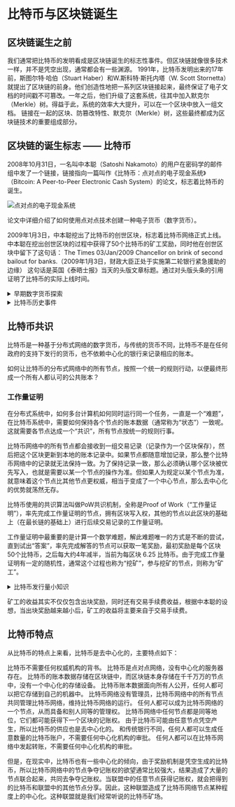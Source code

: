 # 比特币与区块链诞生

## 区块链诞生之前
我们通常把比特币的发明看成是区块链诞生的标志性事件。但区块链就像很多技术一样，并不是凭空出现，通常都会有一些渊源。
1991年，比特币发明出来的17年前，斯图尔特·哈伯（Stuart Haber）和W.斯科特·斯托内塔（W. Scott Stornetta）就提出了区块链的前身。他们创造性地把一系列区块链接起来，最终保证了电子文档的时间戳不可篡改。一年之后，他们升级了这套系统，往其中加入默克尔（Merkle）树。得益于此，系统的效率大大提升，可以在一个区块中放入一组文档。
链接在一起的区块、防篡改特性、默克尔（Merkle）树，这些最终都成为区块链技术的重要组成部分。

## 区块链的诞生标志 —— 比特币

2008年10月31日，一名叫中本聪（Satoshi Nakamoto）的用户在密码学的邮件组中发了一个链接，链接指向一篇叫作《比特币：点对点的电子现金系统》（Bitcoin: A Peer-to-Peer Electronic Cash System）的论文，标志着比特币的诞生。

![点对点的电子现金系统](https://img.learnblockchain.cn/pics/20230130141821.png!/scale/60)


论文中详细介绍了如何使用点对点技术创建一种电子货币（数字货币）。

2009年1月3日，中本聪挖出了比特币的创世区块，标志着比特币网络正式上线。中本聪在挖出创世区块的过程中获得了50个比特币的矿工奖励，同时他在创世区块中留下了这句话：
The Times 03/Jan/2009 Chancellor on brink of second bailout for banks.（2009年1月3日，财政大臣正处于实施第二轮银行紧急援助的边缘）
这句话是英国《泰晤士报》当天的头版文章标题。通过对头版头条的引用证明了比特币的实际上线时间。


<details>
  <summary>早期数字货币探索</summary>
  <div>
    1983年，戴维·查姆（David Chaum）和史蒂芬·布兰德斯（Stefan Brands）开发了ecash协议，基于ecash协议，不少人发明了多种电子现金系统。
    <br/>
    1997年，亚当·巴克（Adam Back）开发了hashcash协议，主要是为了解决垃圾邮件泛滥的问题，其中用到的技术就是后来被比特币使用的工作量证明算法（proof-of-work）。
    <br/>
    1998年，戴伟（Wei Dai）发明了b-money，尼克·萨博（Nick Szabo）发明了bit gold。两者被认为是最早的分布式加密货币。
    <br/>
    这一切可以被认为是比特币的前身，它们都或多或少地影响了比特币的设计。
    <br/>
    2008年8月18日, bitcoin.org 域名注册, 2008年10月31日，密码学（cryptography）邮件列表中收到了一个叫中本聪的人发表论文《比特币：点对点的电子现金系统》。
  </div>
</details>



<details>
  <summary>比特币历史事件</summary>
    <div>2009年1月9日，知名代码托管网站SourceForge上发布了第一个开源版本的比特币客户端。
    <br/>
    2009年1月9日，作为比特币的早期支持者和贡献者的程序员哈尔·芬尼（Hal Finney）下载了比特币客户端，2009年1月12日，哈尔·芬尼（Hal Finney）收到了中本聪的 10 枚比特币的转账，这是比特币历史上的第一次转账。
    <br/>
    2010年5月22日，程序员拉斯洛·汉耶兹（Laszlo Hanyecz）用10000枚比特币购买了Papa John‘s的两份披萨。这是有记录的第一次在现实中发生的比特币交易行为。
    <br/>
    2012年9月，比特币基金会成立，旨在通过开源的协议来加速比特币在全球范围内的增长。
    <br/>
    2013年10月29日，加拿大公司发布第一个比特币 ATM，允许用户在咖啡馆里直接购买和出售比特币。
    <br/>
    2017年8月1日，比特币发生共识分裂，分叉出 Bitcoin Cash (BCH) 链。
    <br/>
    2017年11月28日，比特币价格首次突破1万美元。
    <br/>
    2021年11月10日，比特币创下历史最高价达68928.9美元
  </div>
</details>


## 比特币共识

比特币是一种基于分布式网络的数字货币，与传统的货币不同，比特币不是在任何政府的支持下发行的货币，也不依赖中心化的银行来记录相应的账本。

如何让比特币的分布式网络中的所有节点，按照一个统一的规则行动，以便最终形成一个所有人都认可的公共账本？


### 工作量证明

在分布式系统中，如何多台计算机如何同时运行同一个任务，一直是一个“难题”，在比特币系统中，需要如何保持各个节点的账本数据（通常称为“状态”）一致呢。
这就需要各节点达成一个“共识”，所有节点按统一的规则行事。

比特币网络中的所有节点都会接收到一组交易记录（记录作为一个区块保存），然后把这个区块更新到本地的账本记录中。如果节点都随意增加记录，那么整个比特币网络中的记录就无法保持一致。为了保持记录一致，那么必须确认哪个区块被优先写入，也就是需要以某一个节点的操作为准。但如果人为规定以某个节点为准，就意味着这个节点比其他节点更权威，相当于变成了一个中心节点，那么去中心化的优势就荡然无存。

比特币使用的共识算法叫做PoW共识机制，全称是Proof of Work（“工作量证明”），率先完成工作量证明的节点，拥有区块写入权，其他的节点以此区块的基础上（在最长链的基础上）进行后续交易记录的工作量证明。

工作量证明中最重要的是计算一个数学难题，解此难题唯一的方式是不断的尝试，直到试出“答案”，率先完成解答的节点可以获取一笔奖励，最初奖励是每个区块50个比特币，之后每大约4年减半，当前为每区块 6.25 比特币。由于完成工作量证明有一定的随机性，通常这个过程也称为“挖矿”，参与挖矿的节点，则称为“矿工”。


<details>
  <summary>比特币发行量小知识</summary>
    <div>比特币发行量都来自于比特币的出块奖励，按共识规则初始出块奖励是 50 比特币，之后每隔21万个区块奖励减半，每个区块的生成时间大概是10分钟，因此大致是4年减半一次，大约到 2140 年，比特币的出块奖励就趋于零，此时产出的所有比特币数量将非常接近 2100 万枚。
  </div>
</details>


矿工的收益其实不仅仅包含出块奖励，同时还有交易手续费收益，根据中本聪的设想，当出块奖励越来越小后，矿工的收益将主要来自于交易手续费。


## 比特币特点

从比特币的特点上来看，比特币是去中心化的，主要特点如下：

比特币不需要任何权威机构的背书。
比特币是点对点网络，没有中心化的服务器存在。
比特币的账本数据存储在区块链中，而区块链本身存储在千千万万的节点中，没有一个中心化的存储设备。
比特币账本数据面向所有人公开，任何人都可以把它存储到自己的机器中。
比特币网络没有管理员，比特币网络中的所有节点共同管理比特币网络，维持比特币网络的运行。
任何人都可以成为比特币网络的一个节点，从而具备和别人同等的管理权。
比特币网络中任何节点都是同等地位，它们都可能获得下一个区块的记账权。
由于比特币可能由任意节点凭空产生，所以比特币的供应也是去中心化的。
和传统银行不同，任何人都可以生成任意数量的比特币账户，不需要任何中心化机构的审批。
任何人都可以在比特币网络中发起转账，不需要任何中心化机构的审批。

但是，在现实中，比特币也有一些中心化的倾向，由于奖励机制是凭空生成的比特币，所以比特币网络中的节点争夺记账权的欲望通常比较强大，结果造成了大量的节点联合起来，共同去争夺记账权。当联盟中的任意节点获得记账权，就会把得到的比特币和联盟中的其他节点分享。因此，这种联盟造成了比特币网络节点某种程度上的中心化。这种联盟就是我们经常听说的比特币矿场。

